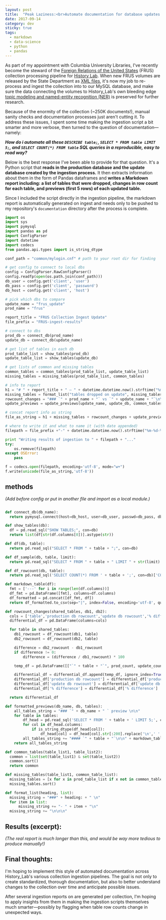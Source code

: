 ```yaml
---
layout: post
title:  "Peak Laziness:<br>Automate documentation for database updates with Python, Pandas and Markdown"
date: 2017-09-14
category: dev
sticky: true
tags:
  - markdown
  - data-science
  - python
  - pandas
---
```


As part of my appointment with Columbia University Libraries, I've recently become the steward of the [Foreign Relations of the United States](https://history.state.gov/historicaldocuments/about-frus) (FRUS) collection processing pipeline for [History Lab](http://history-lab.org/). When new FRUS volumes are released by the State Department as [XML files](https://github.com/HistoryAtState/frus/tree/master/volumes), it's now my job to re-process and ingest the collection into to our MySQL database, and make sure the data connecting the volumes to History_Lab's own bleeding edge [topic modeling and named-entity recognition (NER)](http://www.history-lab.org/documentation) is preserved for further research.

Because of the enormity of the collection (~250K documents!), manual sanity checks and documentation processes just aren't cutting it. To address these issues, I spent some time making the ingestion script a bit smarter and more verbose, then turned to the question of documentation—namely:

***How do i automate all these `DESCRIBE table;`, `SELECT * FROM table LIMIT 5;`, and `SELECT COUNT(*) FROM table` SQL queries in a reproducible, easy to read way?***

Below is the best response I've been able to provide for that question. It's a Python script that **reads in the production database and the update database created by the ingestion process.** It then extracts information about them in the form of Pandas dataframes and **writes a Markdown report including: a list of tables that were dropped, changes in row count for each table, and previews (first 5 rows) of each updated table.**

Since I included the script directly in the ingestion pipeline, the markdown report is automatically generated on ingest and needs only to be pushed to my repository's `documentation` directory after the process is complete.


```python
import os
import sys
import pymysql
import pandas as pd
import ConfigParser
import datetime
import codecs
from pandas.api.types import is_string_dtype

conf_path = "common/mylogin.cnf" # path to your root dir for finding

# get config to connect to local dbs
config = ConfigParser.RawConfigParser()
config.readfp(open(os.path.join(conf_path)))
db_user = config.get('client', 'user')
db_pass = config.get('client', 'password')
db_host = config.get('client', 'host')

# pick which dbs to compare
update_name = "frus_update"
prod_name = "frus"

report_title = "FRUS Collection Ingest Update"
file_prefix = "FRUS-ingest-results"

# connect to dbs
prod_db = connect_db(prod_name)
update_db = connect_db(update_name)

# get list of tables in each db
prod_table_list = show_tables(prod_db)
update_table_list = show_tables(update_db)

# get lists of common and missing tables
common_tables = common_tables(prod_table_list, update_table_list)
missing_tables = missing_tables(prod_table_list, common_tables)

# info to report
h1 = "# " + report_title + " — " + datetime.datetime.now().strftime("%m-%d-%Y") + "\n\n\n"
missing_tables = format_list("tables dropped on update", missing_tables)
rowcount_changes = "### `" + prod_name + "` vs `" + update_name + "`\n\n" + markdown_table(rowcount_changes(common_tables, prod_db, update_db)) + "\n\n\n"
update_previews = update_previews(update_name, update_db, common_tables)

# concat report info as string
file_as_string = h1 + missing_tables + rowcount_changes + update_previews

# where to write it and what to name it (with date appended)
filepath = file_prefix +"-" + datetime.datetime.now().strftime("%m-%d-%Y") + ".md"

print "Writing results of ingestion to " + filepath + "..."
try:
    os.remove(filepath)
except OSError:
    pass

f = codecs.open(filepath, encoding='utf-8', mode="w+")
f.write(unicode(file_as_string,'utf-8'))

```

## methods

*(Add before config or put in another file and import as a local module.)*

```python

def connect_db(db_name):
  return pymysql.connect(host=db_host, user=db_user, passwd=db_pass, db=db_name, charset='utf8')

def show_tables(db):
  df = pd.read_sql("SHOW TABLES;", con=db)
  return list(df[str(df.columns[0])].astype(str))

def df(db, table):
  return pd.read_sql("SELECT * FROM " + table + ";", con=db)

def df_sample(db, table, limit):
  return pd.read_sql("SELECT * FROM " + table + " LIMIT " + str(limit) + ";", con=db)

def df_rowcount(db, table):
  return pd.read_sql('SELECT COUNT(*) FROM ' + table + ';', con=db)['COUNT(*)'][0]

def markdown_table(df):
  fmt = ['---' for i in range(len(df.columns))]
  df_fmt = pd.DataFrame([fmt], columns=df.columns)
  df_formatted = pd.concat([df_fmt, df])
  return df_formatted.to_csv(sep="|", index=False, encoding='utf-8', quotechar="*")

def rowcount_changes(shared_tables, db1, db2):
  cols = ['table','production db rowcount','update db rowcount','% difference']
  differential_df = pd.DataFrame(columns=cols)

  for table in shared_tables:
    db1_rowcount = df_rowcount(db1, table)
    db2_rowcount = df_rowcount(db2, table)

    difference = db2_rowcount - db1_rowcount
    if difference != 0:
        difference = (difference / db1_rowcount) * 100

    temp_df = pd.DataFrame([["`" + table + "`", prod_count, update_count, difference]], columns=cols)

    differential_df = differential_df.append(temp_df, ignore_index=True)
    differential_df['production db rowcount'] = differential_df['production db rowcount'].astype(int)
    differential_df['update db rowcount'] = differential_df['update db rowcount'].astype(int)
    differential_df['% difference'] = differential_df['% difference']

  return differential_df

def formatted_previews(db_name, db, tables):
    all_tables_string = "### `" + db_name + " ` preview \n\n"
    for table in tables:
        df_head = pd.read_sql('SELECT * FROM ' + table + ' LIMIT 5;', con=db)
        for col in df_head.columns:
            if is_string_dtype(df_head[col]):
                df_head[col] = df_head[col].str[:200].replace('\n',' ', regex=True)
        all_tables_string += "#### `" + table + "`\n\n" + markdown_table(df_head) + "\n\n"
    return all_tables_string

def common_tables(table_list1, table_list2):
  common = list(set(table_list1) & set(table_list2))
  common.sort()
  return common

def missing_tables(table_list1, common_table_list):
  missing_tables = [x for x in prod_table_list if x not in common_tables]
  missing_tables.sort()

def format_list(heading, list):
  missing_string = "###" + heading: + " \n"
  for item in list:
      missing_string += "- " + item + "\n"
  missing_string += "\n\n\n"

```

## Results (excerpt):

*(The real report is much longer than this, and would be way more tedious to produce manually!)*

<script src="https://gist.github.com/mnyrop/4d50065321edd0d445c7e66eed9483b6.js"></script>


## Final thoughts:

I'm hoping to implement this style of automated documentation across History_Lab's various collection ingestion pipelines. The goal is not only to create standardized, thorough documentation, but also to better understand changes to the collection over time and anticipate possible issues.

After several ingestion reports on are generated per collection, I'm hoping to apply insights from them in making the ingestion scripts themselves much smarter—possibly by flagging when table row counts change in unexpected ways.
